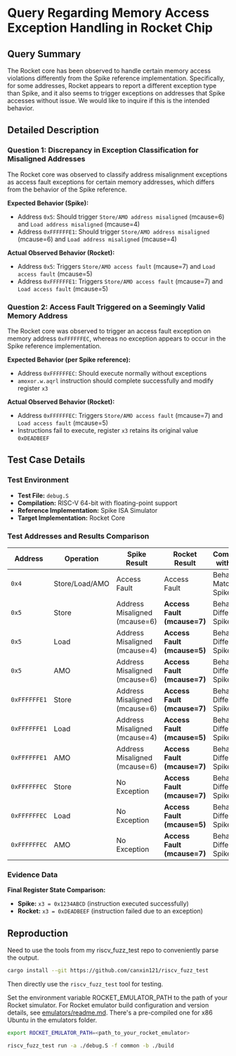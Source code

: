 # Query Regarding Memory Access Exception Handling in Rocket Chip

## Query Summary

The Rocket core has been observed to handle certain memory access violations differently from the Spike reference implementation. Specifically, for some addresses, Rocket appears to report a different exception type than Spike, and it also seems to trigger exceptions on addresses that Spike accesses without issue. We would like to inquire if this is the intended behavior.

## Detailed Description

### Question 1: Discrepancy in Exception Classification for Misaligned Addresses

The Rocket core was observed to classify address misalignment exceptions as access fault exceptions for certain memory addresses, which differs from the behavior of the Spike reference.

**Expected Behavior (Spike):**
- Address `0x5`: Should trigger `Store/AMO address misaligned` (mcause=6) and `Load address misaligned` (mcause=4)
- Address `0xFFFFFFE1`: Should trigger `Store/AMO address misaligned` (mcause=6) and `Load address misaligned` (mcause=4)

**Actual Observed Behavior (Rocket):**
- Address `0x5`: Triggers `Store/AMO access fault` (mcause=7) and `Load access fault` (mcause=5)
- Address `0xFFFFFFE1`: Triggers `Store/AMO access fault` (mcause=7) and `Load access fault` (mcause=5)

### Question 2: Access Fault Triggered on a Seemingly Valid Memory Address

The Rocket core was observed to trigger an access fault exception on memory address `0xFFFFFFEC`, whereas no exception appears to occur in the Spike reference implementation.

**Expected Behavior (per Spike reference):**
- Address `0xFFFFFFEC`: Should execute normally without exceptions
- `amoxor.w.aqrl` instruction should complete successfully and modify register `x3`

**Actual Observed Behavior (Rocket):**
- Address `0xFFFFFFEC`: Triggers `Store/AMO access fault` (mcause=7) and `Load access fault` (mcause=5)
- Instructions fail to execute, register `x3` retains its original value `0xDEADBEEF`

## Test Case Details

### Test Environment
- **Test File:** `debug.S`
- **Compilation:** RISC-V 64-bit with floating-point support
- **Reference Implementation:** Spike ISA Simulator
- **Target Implementation:** Rocket Core

### Test Addresses and Results Comparison

| Address      | Operation      | Spike Result                  | Rocket Result               | Comparison with Spike       |
| ------------ | -------------- | ----------------------------- | --------------------------- | --------------------------- |
| `0x4`        | Store/Load/AMO | Access Fault                  | Access Fault                | Behavior Matches Spike      |
| `0x5`        | Store          | Address Misaligned (mcause=6) | **Access Fault (mcause=7)** | Behavior Differs from Spike |
| `0x5`        | Load           | Address Misaligned (mcause=4) | **Access Fault (mcause=5)** | Behavior Differs from Spike |
| `0x5`        | AMO            | Address Misaligned (mcause=6) | **Access Fault (mcause=7)** | Behavior Differs from Spike |
| `0xFFFFFFE1` | Store          | Address Misaligned (mcause=6) | **Access Fault (mcause=7)** | Behavior Differs from Spike |
| `0xFFFFFFE1` | Load           | Address Misaligned (mcause=4) | **Access Fault (mcause=5)** | Behavior Differs from Spike |
| `0xFFFFFFE1` | AMO            | Address Misaligned (mcause=6) | **Access Fault (mcause=7)** | Behavior Differs from Spike |
| `0xFFFFFFEC` | Store          | No Exception                  | **Access Fault (mcause=7)** | Behavior Differs from Spike |
| `0xFFFFFFEC` | Load           | No Exception                  | **Access Fault (mcause=5)** | Behavior Differs from Spike |
| `0xFFFFFFEC` | AMO            | No Exception                  | **Access Fault (mcause=7)** | Behavior Differs from Spike |

### Evidence Data

**Final Register State Comparison:**
- **Spike:** `x3 = 0x1234ABCD` (instruction executed successfully)
- **Rocket:** `x3 = 0xDEADBEEF` (instruction failed due to an exception)

## Reproduction

Need to use the tools from my riscv_fuzz_test repo to conveniently parse the output.

```bash
cargo install --git https://github.com/canxin121/riscv_fuzz_test
````

Then directly use the `riscv_fuzz_test` tool for testing.

Set the environment variable ROCKET\_EMULATOR\_PATH to the path of your Rocket simulator. For Rocket emulator build configuration and version details, see [emulators/readme.md](https://raw.githubusercontent.com/canxin121/rocket_chip_bugs/refs/heads/master/emulators/readme.md). There's a pre-compiled one for x86 Ubuntu in the emulators folder.

```bash
export ROCKET_EMULATOR_PATH=<path_to_your_rocket_emulator>
```

```bash
riscv_fuzz_test run -a ./debug.S -f common -b ./build
```